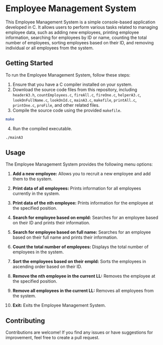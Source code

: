 # Employee Management System

This Employee Management System is a simple console-based application developed in C. It allows users to perform various tasks related to managing employee data, such as adding new employees, printing employee information, searching for employees by ID or name, counting the total number of employees, sorting employees based on their ID, and removing individual or all employees from the system.

## Getting Started

To run the Employee Management System, follow these steps:

1. Ensure that you have a C compiler installed on your system.
2. Download the source code files from this repository, including `headerA3.h`, `countEmployees.c`, `fireAll.c`, `fireOne.c`, `helperA3.c`, `lookOnFullName.c`, `lookOnId.c`, `mainA3.c`, `makefile`, `printAll.c`, `printOne.c`, `proFile`, and other related files.
3. Compile the source code using the provided `makefile`.

```bash
make
```

4. Run the compiled executable.

```bash
./mainA3
```

## Usage

The Employee Management System provides the following menu options:

1. **Add a new employee:** Allows you to recruit a new employee and add them to the system.

2. **Print data of all employees:** Prints information for all employees currently in the system.

3. **Print data of the nth employee:** Prints information for the employee at the specified position.

4. **Search for employee based on empId:** Searches for an employee based on their ID and prints their information.

5. **Search for employee based on full name:** Searches for an employee based on their full name and prints their information.

6. **Count the total number of employees:** Displays the total number of employees in the system.

7. **Sort the employees based on their empId:** Sorts the employees in ascending order based on their ID.

8. **Remove the nth employee in the current LL:** Removes the employee at the specified position.

9. **Remove all employees in the current LL:** Removes all employees from the system.

10. **Exit:** Exits the Employee Management System.

## Contributing

Contributions are welcome! If you find any issues or have suggestions for improvement, feel free to create a pull request.
